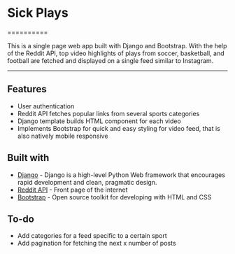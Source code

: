 # Sick Plays
==========


This is a single page web app built with Django and Bootstrap. With the help of the Reddit API, top video highlights of plays from soccer, basketball, and football are fetched and displayed on a single feed similar to Instagram.

---

## Features
- User authentication
- Reddit API fetches popular links from several sports categories
- Django template builds HTML component for each video
- Implements Bootstrap for quick and easy styling for video feed, that is also natively mobile responsive


## Built with
- [Django](https://www.djangoproject.com/) - Django is a high-level Python Web framework that encourages rapid development and clean, pragmatic design.
- [Reddit API](https://www.reddit.com/dev/api/) - Front page of the internet
- [Bootstrap](https://getbootstrap.com/) - Open source toolkit for developing with HTML and CSS

## To-do
- Add categories for a feed specific to a certain sport
- Add pagination for fetching the next x number of posts
